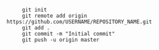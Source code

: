          git init
         git remote add origin https://github.com/USERNAME/REPOSITORY_NAME.git
         git add .
         git commit -m "Initial commit"
         git push -u origin master
         
